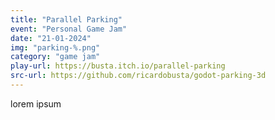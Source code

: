 ```yaml
---
title: "Parallel Parking"
event: "Personal Game Jam"
date: "21-01-2024"
img: "parking-%.png"
category: "game jam"
play-url: https://busta.itch.io/parallel-parking
src-url: https://github.com/ricardobusta/godot-parking-3d
---
```

lorem ipsum